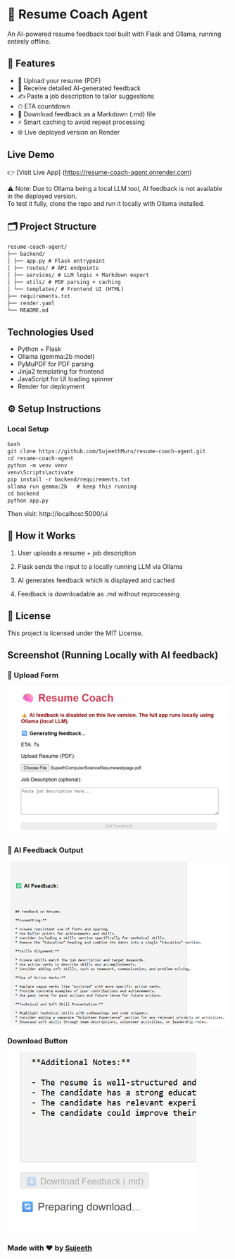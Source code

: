 # 🧠 Resume Coach Agent

An AI-powered resume feedback tool built with Flask and Ollama, running entirely offline.

## 🚀 Features

- 📄 Upload your resume (PDF)
- 🧠 Receive detailed AI-generated feedback
- ✍️ Paste a job description to tailor suggestions
- ⏱  ETA countdown
- 💾 Download feedback as a Markdown (.md) file
- ⚡ Smart caching to avoid repeat processing
- 🌐 Live deployed version on Render

## Live Demo

👉 [Visit Live App] (https://resume-coach-agent.onrender.com)

⚠️ Note: Due to Ollama being a local LLM tool, AI feedback is not available in the deployed version.  
To test it fully, clone the repo and run it locally with Ollama installed.

## 🗂 Project Structure
```
resume-coach-agent/
├── backend/
│ ├── app.py # Flask entrypoint
│ ├── routes/ # API endpoints
│ ├── services/ # LLM logic + Markdown export
│ ├── utils/ # PDF parsing + caching
│ └── templates/ # Frontend UI (HTML)
├── requirements.txt
├── render.yaml
└── README.md
```

## Technologies Used
- Python + Flask
- Ollama (gemma:2b model)
- PyMuPDF for PDF parsing
- Jinja2 templating for frontend
- JavaScript for UI loading spinner
- Render for deployment

## ⚙️ Setup Instructions

### Local Setup

``` 
bash
git clone https://github.com/SujeethMuru/resume-coach-agent.git
cd resume-coach-agent
python -m venv venv
venv\Scripts\activate
pip install -r backend/requirements.txt
ollama run gemma:2b   # keep this running
cd backend
python app.py
```
Then visit:
http://localhost:5000/ui

## 🧠 How it Works

1. User uploads a resume + job description

2. Flask sends the input to a locally running LLM via Ollama

3. AI generates feedback which is displayed and cached

4. Feedback is downloadable as .md without reprocessing

## 📜 License

This project is licensed under the MIT License.

## Screenshot (Running Locally with AI feedback)

### 📝 Upload Form
![Upload Form](assets/upload-form.png)

### 🤖 AI Feedback Output
![AI Feedback](assets/ai-feedback-result.png)

### Download Button
![Download Feedback](assets/download-feedback.png)

### Made with ❤️ by [Sujeeth](https://github.com/SujeethMuru)

